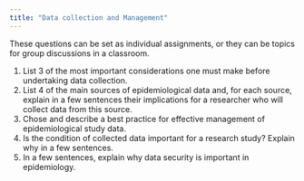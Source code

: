 ```yaml
---
title: "Data collection and Management"
---
```


These questions can be set as individual assignments, or they can be topics for group discussions in a classroom. 

1. List 3 of the most important considerations one must make before undertaking data collection.
1. List 4 of the main sources of epidemiological data and, for each source, explain in a few sentences their implications for a researcher who will collect data from this source.
1. Chose and describe a best practice for effective management of epidemiological study data.
1. Is the condition of collected data important for a research study? Explain why in a few sentences.
1. In a few sentences, explain why data security is important in epidemiology. 